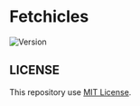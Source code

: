 # Fetchicles

<p>
  <img alt="Version" src="https://img.shields.io/badge/version-1.0-blue.svg?cacheSeconds=2592000" />
</p>

## LICENSE

This repository use [MIT License](/LICENSE).
